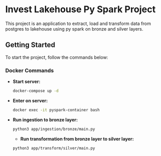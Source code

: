 
# Invest Lakehouse Py Spark Project

This project is an application to extract, load and transform data from postgres to lakehouse using py spark on bronze and silver layers.

## Getting Started

To start the project, follow the commands below:

### Docker Commands

- **Start server:**
  ```bash
  docker-compose up -d 
  ```

- **Enter on server:**
  ```bash
  docker exec -it pyspark-container bash
  ```

- **Run ingestion to bronze layer:**
  ```bash
  python3 app/ingestion/bronze/main.py
  ```

  - **Run transformation from bronze layer to silver layer:**
  ```bash
  python3 app/transform/silver/main.py
  ```

